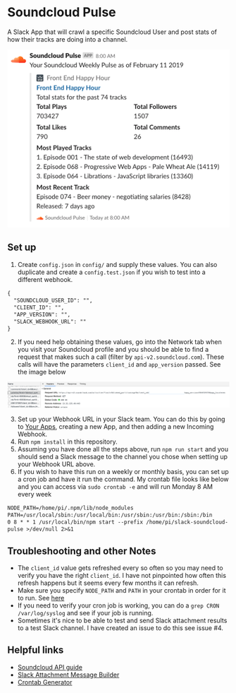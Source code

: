 # Soundcloud Pulse
A Slack App that will crawl a specific Soundcloud User and post stats of how their tracks are doing into a channel.

<img src="https://raw.githubusercontent.com/augbog/slack-soundcloud-pulse/master/soundcloud-pulse-example.png" alt="Slack Soundcloud Pulse example post" />

## Set up

1. Create `config.json` in `config/` and supply these values. You can also duplicate and create a `config.test.json` if you wish to test into a different webhook.

```
{
  "SOUNDCLOUD_USER_ID": "",
  "CLIENT_ID": "",
  "APP_VERSION": "",
  "SLACK_WEBHOOK_URL": ""
}
```

2. If you need help obtaining these values, go into the Network tab when you visit your Soundcloud profile and you should be able to find a request that makes such a call (filter by `api-v2.soundcloud.com`). These calls will have the parameters `client_id` and `app_version` passed. See the image below

<img src="https://raw.githubusercontent.com/augbog/slack-soundcloud-pulse/master/request-example.png" alt="Network tab request images find client_id and app_version" />

3. Set up your Webhook URL in your Slack team. You can do this by going to [Your Apps](https://api.slack.com/apps), creating a new App, and then adding a new Incoming Webhook.
4. Run `npm install` in this repository.
5. Assuming you have done all the steps above, run `npm run start` and you should send a Slack message to the channel you chose when setting up your Webhook URL above.
6. If you wish to have this run on a weekly or monthly basis, you can set up a cron job and have it run the command. My crontab file looks like below and you can access via `sudo crontab -e` and will run Monday 8 AM every week

```
NODE_PATH=/home/pi/.npm/lib/node_modules
PATH=/usr/local/sbin:/usr/local/bin:/usr/sbin:/usr/bin:/sbin:/bin
0 8 * * 1 /usr/local/bin/npm start --prefix /home/pi/slack-soundcloud-pulse >/dev/null 2>&1
```

## Troubleshooting and other Notes
* The `client_id` value gets refreshed every so often so you may need to verify you have the right `client_id`. I have not pinpointed how often this refresh happens but it seems every few months it can refresh.
* Make sure you specify `NODE_PATH` and `PATH` in your crontab in order for it to run. See [here](https://stackoverflow.com/a/27823675/1168661)
* If you need to verify your cron job is working, you can do a `grep CRON /var/log/syslog` and see if your job is running.
* Sometimes it's nice to be able to test and send Slack attachment results to a test Slack channel. I have created an issue to do this see issue #4.

## Helpful links
* [Soundcloud API guide](https://developers.soundcloud.com/docs/api/reference)
* [Slack Attachment Message Builder](https://api.slack.com/docs/messages/builder)
* [Crontab Generator](https://crontab-generator.org/)
